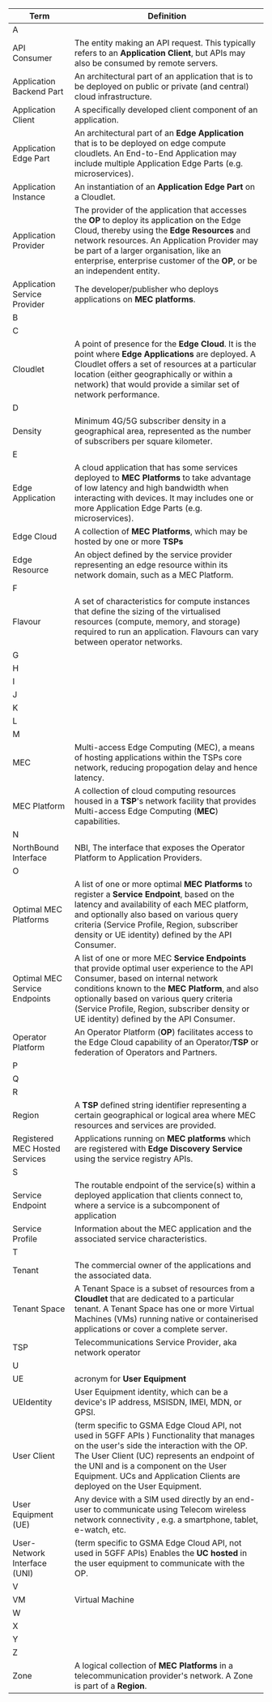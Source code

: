 | Term | Definition |
|------|------------|
| A    |            |
|API Consumer |	 The entity making an API request. This typically refers to an **Application Client**, but APIs may also be consumed by remote servers.  |
|Application Backend Part |	An architectural part of an application that is to be deployed on public or private (and central) cloud infrastructure.|
|Application Client | A specifically developed client component of an application. |
|Application Edge Part | An architectural part of an **Edge Application** that is to be deployed on edge compute cloudlets. An End-to-End Application may include multiple Application Edge Parts (e.g. microservices).|
|Application Instance | An instantiation of an **Application Edge Part** on a Cloudlet. |
|Application Provider | The provider of the application that accesses the **OP** to deploy its application on the Edge Cloud, thereby using the **Edge Resources** and network resources. An Application Provider may be part of a larger organisation, like an enterprise, enterprise customer of the **OP**, or be an independent entity.|
|Application Service Provider | The developer/publisher who deploys applications on **MEC platforms**. |
| B    |            |
| C    |            |
|Cloudlet| A point of presence for the **Edge Cloud**. It is the point where **Edge Applications** are deployed. A Cloudlet offers a set of resources at a particular location (either geographically or within a network) that would provide a similar set of network performance.|
| D    |            |
|Density |	 Minimum 4G/5G subscriber density in a geographical area, represented as the number of subscribers per square kilometer.|
| E    |            |
|Edge Application | A cloud application that has some services deployed to **MEC Platforms** to take advantage of low latency and high bandwidth when interacting with devices. It may includes one or more Application Edge Parts (e.g. microservices).|
|Edge Cloud |	 A collection of **MEC Platforms**, which may be hosted by one or more **TSPs**|
|Edge Resource |	 An object defined by the service provider representing an edge resource within its network domain, such as a MEC Platform.|
| F    |            |
|Flavour | A set of characteristics for compute instances that define the sizing of the virtualised resources (compute, memory, and storage) required to run an application. Flavours can vary between operator networks.|
| G    |            |
| H    |            |
| I    |            |
| J    |            |
| K    |            |
| L    |            |
| M    |            |
|MEC  |	 Multi-access Edge Computing (MEC), a means of hosting applications within the TSPs core network, reducing propogation delay and hence latency. |
|MEC  Platform |	 A collection of cloud computing resources housed in a **TSP**'s network facility that provides Multi-access Edge Computing (**MEC**) capabilities. |
| N    |            |
|NorthBound Interface | NBI, The interface that exposes the Operator Platform to Application Providers. |
| O    |            |
|Optimal MEC  Platforms |	 A list of one or more optimal **MEC Platforms** to register a **Service Endpoint**, based on the latency and availability of each MEC platform, and optionally also based on various query criteria (Service Profile, Region, subscriber density or UE identity) defined by the API Consumer. |
|Optimal MEC Service Endpoints |	A list of one or more MEC **Service Endpoints** that provide optimal user experience to the API Consumer, based on internal network conditions known to the **MEC Platform**, and also optionally based on various query criteria (Service Profile, Region, subscriber density or UE identity) defined by the API Consumer. |
|Operator Platform | An Operator Platform (**OP**) facilitates access to the Edge Cloud capability of an Operator/**TSP** or federation of Operators and Partners.|
| P    |            |
| Q    |            |
| R    |            |
|Region |	 A **TSP** defined string identifier representing a certain geographical or logical area where MEC resources and services are provided.|
|Registered MEC Hosted Services |	 Applications running on **MEC platforms** which are registered with **Edge Discovery Service** using the service registry APIs.|
| S    |            |
|Service Endpoint | The routable endpoint of the service(s) within a deployed application that clients connect to, where a service is a subcomponent of application|   
|Service Profile |	 Information about the MEC application and the associated service characteristics.|
| T    |            |
|Tenant | The commercial owner of the applications and the associated data.|
|Tenant Space | A Tenant Space is a subset of resources from a **Cloudlet** that are dedicated to a particular tenant. A Tenant Space has one or more Virtual Machines (VMs) running native or containerised applications or cover a complete server.|
| TSP |	 Telecommunications Service Provider, aka network operator   |  
| U    |            |
|UE|	 acronym for **User Equipment**|
|UEIdentity |	 User Equipment identity, which can be a device's IP address, MSISDN, IMEI, MDN, or GPSI.|
|User Client | (term specific to GSMA Edge Cloud API, not used in 5GFF APIs ) Functionality that manages on the user's side the interaction with the OP. The User Client (UC) represents an endpoint of the UNI and is a component on the User Equipment. UCs and Application Clients are deployed on the User Equipment. |
|User Equipment (UE) | Any device with a SIM used directly by an end-user to communicate using Telecom wireless network connectivity , e.g. a smartphone, tablet, e-watch, etc. |
|User-Network Interface (UNI) | (term specific to GSMA Edge Cloud API, not used in 5GFF APIs)  Enables the **UC hosted** in the user equipment to communicate with the OP. |
| V    |            |
| VM   | Virtual Machine            |
| W    |            |
| X    |            |
| Y    |            |
| Z    |            |
|Zone |	 A logical collection of **MEC Platforms** in a telecommunication provider's network. A Zone is part of a **Region**.|
